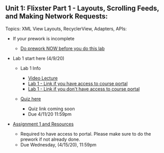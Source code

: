 ## Unit 1: Flixster Part 1 - Layouts, Scrolling Feeds, and Making Network Requests:
Topics: XML View Layouts, RecyclerView, Adapters, APIs:
* If your prework is incomplete
   * [Do prework NOW before you do this lab](https://courses.codepath.org/snippets/android_university/prework)
   
* Lab 1 start here (4/9/20)
   * Lab 1 Info 
      * [Video Lecture](dev_pastes_video_url_of_sergio_teaching)
      * [Lab 1 - Link if you have access to course portal](https://courses.codepath.com/courses/android_university/unit/1#!exercises)
      * [Lab 1 - Link if you don't have access to course portal](https://hackmd.io/YjSEuUwmR-uHQPOdet2IkQ)
      
    * [Quiz here](dev_pastes_url_of_what_was_made_by_sergio/vini)
      * Quiz link coming soon
      * Due 4/11/20 11:59pm
      
* [Assignment 1 and Resources](https://courses.codepath.com/courses/android_university/unit/1#!overview)
   * Required to have access to portal. Please make sure to do the prework if not already done.
   * Due Wednesday, (4/15/20), 11:59pm
